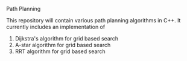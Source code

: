 Path Planning

This repository will contain various path planning algorithms in C++.
It currently includes an implementation of
1. Dijkstra's algorithm for grid based search
2. A-star algorithm for grid based search
3. RRT algorithm for grid based search
